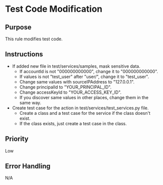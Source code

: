 # Test Code Modification

## Purpose

This rule modifies test code.

## Instructions

* If added new file in test/services/samples, mask sensitive data. 
    * If accountId is not "000000000000", change it to "000000000000".
    * If values is not "test_user" after "user/", change it to "test_user".
    * Change same values with sourceIPAddress to "127.0.0.1".
    * Change principalId to "YOUR_PRINCIPAL_ID".
    * Change accessKeyId to "YOUR_ACCESS_KEY_ID".
    * If you discover same values in other places, change them in the same way.
* Create test case for the action in test/services/test_services.py file.
    * Create a class and a test case for the service if the class doesn't exist.
    * If the class exists, just create a test case in the class.

## Priority

Low

## Error Handling

N/A